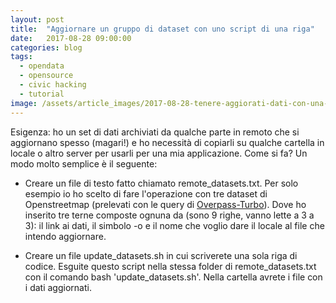 ```yaml
---
layout: post
title:  "Aggiornare un gruppo di dataset con uno script di una riga"
date:   2017-08-28 09:00:00
categories: blog
tags:
  - opendata
  - opensource
  - civic hacking
  - tutorial
image: /assets/article_images/2017-08-28-tenere-aggiorati-dati-con-una-riga/1.jpeg
---
```


Esigenza: ho un set di dati archiviati da qualche parte in remoto che si aggiornano spesso (magari!) e ho necessità di copiarli su qualche cartella in locale o altro server per usarli per una mia applicazione. Come si fa? Un modo molto semplice è il seguente:

- Creare un file di testo fatto chiamato remote_datasets.txt. Per solo esempio io ho scelto di fare l'operazione con tre dataset di Openstreetmap (prelevati con le query di [Overpass-Turbo](https://overpass-turbo.eu/)). Dove ho inserito tre terne composte ognuna da (sono 9 righe, vanno lette a 3 a 3): il link ai dati, il simbolo -o e il nome che voglio dare il locale al file che intendo aggiornare.

- Creare un file update_datasets.sh in cui scriverete una sola riga di codice. Esguite questo script nella stessa folder di remote_datasets.txt con il comando bash 'update_datasets.sh'. Nella cartella avrete i file con i dati aggiornati.

<script src="https://gist.github.com/iltempe/8add8bb847d0d8488f2c6b05b64318cf.js"></script>
